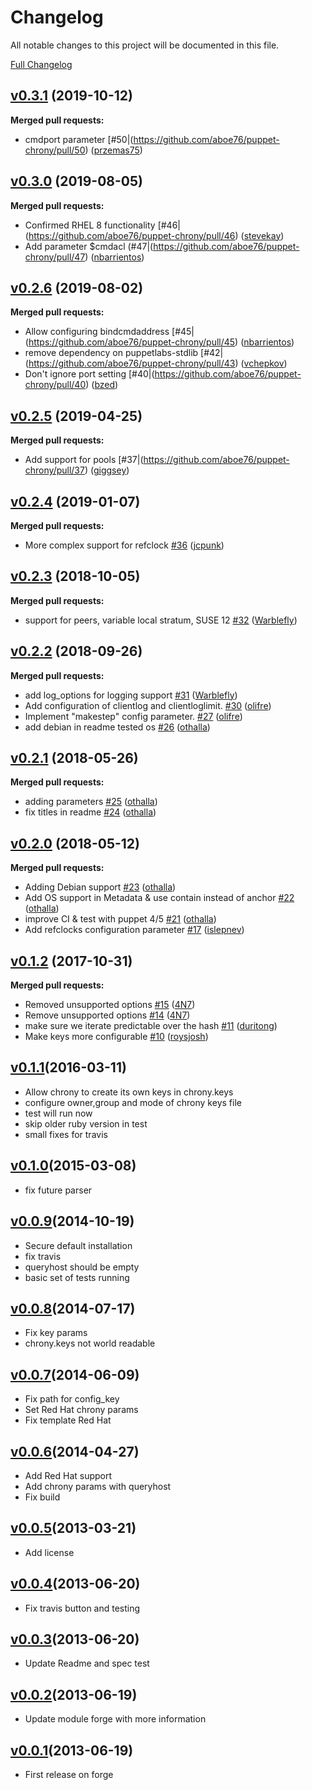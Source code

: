 # Changelog

All notable changes to this project will be documented in this file.

[Full Changelog](https://github.com/aboe76/puppet-chrony/blob/master/CHANGELOG.md)

## [v0.3.1](https://forge.puppet.com/v3/files/aboe-chrony-0.3.1.tar.gz) (2019-10-12)

  **Merged pull requests:**

- cmdport parameter [\#50|(https://github.com/aboe76/puppet-chrony/pull/50) ([przemas75](https://github.com/przemas75))

## [v0.3.0](https://forge.puppet.com/v3/files/aboe-chrony-0.3.0.tar.gz) (2019-08-05)

  **Merged pull requests:**

  - Confirmed RHEL 8 functionality [\#46|(https://github.com/aboe76/puppet-chrony/pull/46) ([stevekay](https://github.com/stevekay))
  - Add parameter $cmdacl (\#47|(https://github.com/aboe76/puppet-chrony/pull/47) ([nbarrientos](https://github.com/nbarrientos))

## [v0.2.6](https://forge.puppet.com/v3/files/aboe-chrony-0.2.6.tar.gz) (2019-08-02)

  **Merged pull requests:**

  - Allow configuring bindcmdaddress [\#45|(https://github.com/aboe76/puppet-chrony/pull/45) ([nbarrientos](https://github.com/nbarrientos))
  - remove dependency on puppetlabs-stdlib [\#42|(https://github.com/aboe76/puppet-chrony/pull/43) ([vchepkov](https://github.com/vchepkov))
  - Don't ignore port setting [\#40|(https://github.com/aboe76/puppet-chrony/pull/40) ([bzed](https://github.com/bzed))


## [v0.2.5](https://forge.puppet.com/v3/files/aboe-chrony-0.2.5.tar.gz) (2019-04-25)

  **Merged pull requests:**

  - Add support for pools [\#37|(https://github.com/aboe76/puppet-chrony/pull/37) ([giggsey](https://github.com/giggsey))

## [v0.2.4](https://forge.puppet.com/v3/files/aboe-chrony-0.2.4.tar.gz) (2019-01-07)

  **Merged pull requests:**

  - More complex support for refclock [\#36](https://github.com/aboe76/puppet-chrony/pull/36) ([jcpunk](https://github.com/jcpunk))


## [v0.2.3](https://forge.puppet.com/v3/files/aboe-chrony-0.2.3.tar.gz) (2018-10-05)

**Merged pull requests:**

- support for peers, variable local stratum, SUSE 12 [\#32](https://github.com/aboe76/puppet-chrony/pull/32) ([Warblefly](https://github.com/Warblefly))

## [v0.2.2](https://forge.puppet.com/v3/files/aboe-chrony-0.2.2.tar.gz) (2018-09-26)

**Merged pull requests:**

- add log_options for logging support [\#31](https://github.com/aboe76/puppet-chrony/pull/31) ([Warblefly](https://github.com/bastelfreak))
- Add configuration of clientlog and clientloglimit. [\#30](https://github.com/aboe76/puppet-chrony/pull/30) ([olifre](https://github.com/olifre))
- Implement "makestep" config parameter. [\#27](https://github.com/aboe76/puppet-chrony/pull/27) ([olifre](https://github.com/olifre))
- add debian in readme tested os [\#26](https://github.com/aboe76/puppet-chrony/pull/26) ([othalla](https://github.com/othalla))

## [v0.2.1](https://forge.puppet.com/v3/files/aboe-chrony-0.2.1.tar.gz) (2018-05-26)

**Merged pull requests:**

- adding parameters [\#25](https://github.com/aboe76/puppet-chrony/pull/25) ([othalla](https://github.com/othalla))
- fix titles in readme  [\#24](https://github.com/aboe76/puppet-chrony/pull/24) ([othalla](https://github.com/othalla))

## [v0.2.0](https://forge.puppet.com/v3/files/aboe-chrony-0.2.0.tar.gz) (2018-05-12)

**Merged pull requests:**

- Adding Debian support [\#23](https://github.com/aboe76/puppet-chrony/pull/23) ([othalla](https://github.com/othalla))
- Add OS support in Metadata & use contain instead of anchor [\#22](https://github.com/aboe76/puppet-chrony/pull/22) ([othalla](https://github.com/othalla))
- improve CI & test with puppet 4/5 [\#21](https://github.com/aboe76/puppet-chrony/pull/21) ([othalla](https://github.com/othalla))
- Add refclocks configuration parameter [\#17](https://github.com/aboe76/puppet-chrony/pull/17) ([islepnev](https://github.com/islepnev))

## [v0.1.2](https://forge.puppet.com/v3/files/aboe-chrony-0.1.2.tar.gz) (2017-10-31)

**Merged pull requests:**

- Removed unsupported options [\#15](https://github.com/aboe76/puppet-chrony/pull/15) ([4N7](https://github.com/4N7))
- Remove unsupported options [\#14](https://github.com/aboe76/puppet-chrony/pull/14) ([4N7](https://github.com/4N7))
- make sure we iterate predictable over the hash [\#11](https://github.com/aboe76/puppet-chrony/pull/11) ([duritong](https://github.com/duritong))
- Make keys more configurable [\#10](https://github.com/aboe76/puppet-chrony/pull/10) ([roysjosh](https://github.com/roysjosh))


## [v0.1.1](https://forge.puppet.com/v3/files/aboe-chrony-0.1.1.tar.gz)(2016-03-11)

- Allow chrony to create its own keys in chrony.keys
- configure owner,group and mode of chrony keys file
- test will run now
- skip older ruby version in test
- small fixes for travis

## [v0.1.0](https://forge.puppet.com/v3/files/aboe-chrony-0.1.0.tar.gz)(2015-03-08)

- fix future parser

## [v0.0.9](https://forge.puppet.com/v3/files/aboe-chrony-0.0.9.tar.gz)(2014-10-19)

- Secure default installation
- fix travis
- queryhost should be empty
- basic set of tests running

## [v0.0.8](https://forge.puppet.com/v3/files/aboe-chrony-0.0.8.tar.gz)(2014-07-17)

- Fix key params
- chrony.keys not world readable

## [v0.0.7](https://forge.puppet.com/v3/files/aboe-chrony-0.0.7.tar.gz)(2014-06-09)

- Fix path for config_key
- Set Red Hat chrony params
- Fix template Red Hat


## [v0.0.6](https://forge.puppet.com/v3/files/aboe-chrony-0.0.6.tar.gz)(2014-04-27)

- Add Red Hat support
- Add chrony params with queryhost
- Fix build

## [v0.0.5](https://forge.puppet.com/v3/files/aboe-chrony-0.0.5.tar.gz)(2013-03-21)

- Add license

## [v0.0.4](https://forge.puppet.com/v3/files/aboe-chrony-0.0.4.tar.gz)(2013-06-20)

- Fix travis button and testing


## [v0.0.3](https://forge.puppet.com/v3/files/aboe-chrony-0.0.3.tar.gz)(2013-06-20)

- Update Readme and spec test

## [v0.0.2](https://forge.puppet.com/v3/files/aboe-chrony-0.0.2.tar.gz)(2013-06-19)

- Update module forge with more information

## [v0.0.1](https://forge.puppet.com/v3/files/aboe-chrony-0.0.1.tar.gz)(2013-06-19)

- First release on forge

